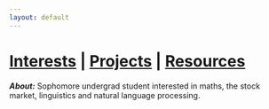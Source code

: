 ```yaml
---
layout: default
---
```


# [Interests](ajwadjaved.github.io/about) \| [Projects](ajwadjaved.github.io/project) \| [Resources](ajwadjaved.github.io/resources)

**_About:_** Sophomore undergrad student interested in maths, the stock market, linguistics and natural language processing.
